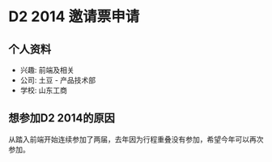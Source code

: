 # D2 2014 邀请票申请

## 个人资料

- 兴趣: 前端及相关
- 公司: 土豆 - 产品技术部
- 学校: 山东工商

## 想参加D2 2014的原因

从踏入前端开始连续参加了两届，去年因为行程重叠没有参加，希望今年可以再次参加。